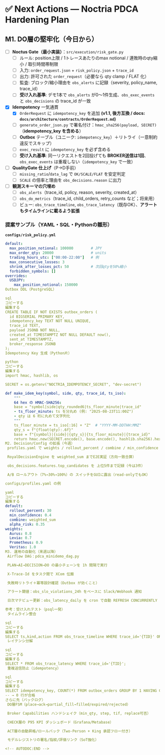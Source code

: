 <!-- AUTODOC:BEGIN mode=file_content path_globs="/mnt/d/noctria_kingdom/docs/_partials_full/docs/Next Actions — Noctria PDCA Hardening Plan.md" -->
# ✅ Next Actions — Noctria PDCA Hardening Plan

## M1. DO層の堅牢化（今日から）
- [ ] **Noctus Gate（最小実装）**：`src/execution/risk_gate.py`
  - [ ] ルール: position上限 / 1トレースあたりのmax notional / 連敗時のqty縮小 / 取引時間帯制限
  - [ ] 入力: `order_request.json` + `risk_policy.json` + `trace_id`
  - [ ] 出力: 許可された `order_request`（必要なら qty clamp / FLAT 化）
  - [ ] 監査: ブロック/縮小理由を `obs_alerts` に記録（severity, policy_name, trace_id）
  - [ ] **受け入れ基準**: デモ1本で `obs_alerts` が0～1件生成、`obs_exec_events` と `obs_decisions` の trace_id が一致
- [x] **Idempotency** 一気通貫
  - [x] `OrderRequest` に `idempotency_key` を追加 **(v1.1, 後方互換 / docs: `docs/architecture/contracts/OrderRequest.md`)**
  - [ ] `generate_order_json.py` で署名付け：`hmac_sha256(payload, SECRET)`（**idempotency_key を含める**）
  - [ ] **Outbox** テーブル（ユニーク: `idempotency_key`）＋リトライ（一意制約違反でスキップ）
  - [ ] `exec_result` に `idempotency_key` を必ず含める
  - [ ] **受け入れ基準**: 同一リクエストを2回投げても **BROKER送信は1回**、`obs_exec_events` は重複しない（`idempotency_key` で一致）
- [ ] **QualityGate 仕上げ**（P→D手前）
  - [ ] `missing_ratio`/`data_lag` で `OK/SCALE/FLAT` を安定判定
  - [ ] `SCALE` の倍率と理由を `obs_decisions.reason` に出力
- [ ] **観測スキーマの穴埋め**
  - [ ] `obs_alerts`（trace_id, policy, reason, severity, created_at）
  - [ ] `obs_do_metrics`（trace_id, child_orders, retry_counts など；将来用）
  - [ ] ビュー: `obs_trace_timeline`, `obs_trace_latency`（既存OK）、**アラートもタイムラインに載るよう拡張**

### 提案サンプル（YAML・SQL・Pythonの雛形）

**`configs/risk_policy.yml`**
```yaml
default:
  max_position_notional: 100000        # JPY
  max_order_qty: 20000                 # units
  trading_hours_utc: ["00:00-22:00"]   # 例
  max_consecutive_losses: 3
  shrink_after_losses_pct: 50          # 次回qtyを50%縮小
  forbidden_symbols: []
overrides:
  USDJPY:
    max_position_notional: 150000
Outbox DDL（PostgreSQL）

sql
コピーする
編集する
CREATE TABLE IF NOT EXISTS outbox_orders (
  id BIGSERIAL PRIMARY KEY,
  idempotency_key TEXT NOT NULL UNIQUE,
  trace_id TEXT,
  payload JSONB NOT NULL,
  created_at TIMESTAMPTZ NOT NULL DEFAULT now(),
  sent_at TIMESTAMPTZ,
  broker_response JSONB
);
Idempotency Key 生成（Python片）

python
コピーする
編集する
import hmac, hashlib, os

SECRET = os.getenv("NOCTRIA_IDEMPOTENCY_SECRET", "dev-secret")

def make_idem_key(symbol, side, qty, trace_id, ts_iso):
    """
    64 hex の HMAC-SHA256:
    base = "symbol|side|qty_rounded6|ts_floor_minute|trace_id"
    - ts_floor_minute: ts を分丸め (例: "2025-08-23T11:00Z")
    - qty は 6 桁に丸めて文字列化
    """
    ts_floor_minute = ts_iso[:16] + "Z"  # "YYYY-MM-DDTHH:MMZ"
    qty_s = f"{float(qty):.6f}"
    base = f"{symbol}|{side}|{qty_s}|{ts_floor_minute}|{trace_id}"
    return hmac.new(SECRET.encode(), base.encode(), hashlib.sha256).hexdigest()
M2. Decision/Config の拡張（今週）
 profiles.yaml で weights / rollout_percent / combine / min_confidence / alpha_risk を管理

 RoyalDecisionEngine を weighted_sum までE2E実証（方向一致合算）

 obs_decisions.features.top_candidates を 上位5件まで記録（今は3件）

 A/B ロールアウト（7%→30%→100%）の スイッチをGUIに露出（read-onlyでもOK）

configs/profiles.yaml の例

yaml
コピーする
編集する
default:
  rollout_percent: 30
  min_confidence: 0.4
  combine: weighted_sum
  alpha_risk: 0.35
weights:
  Aurus: 0.8
  Levia: 0.7
  Prometheus: 0.9
  Veritas: 1.0
M3. 運用の自動化（来週以降）
 Airflow DAG：pdca_minidemo_dag.py

 PLAN→AI→DECISION→DO の最小チェーンを 1h 間隔で実行

 X-Trace-Id をタスク間で XCom 伝搬

 失敗時リトライ＋冪等設計確認（Outbox が効くこと）

 アラート閾値：obs_slo_violations_24h をベースに Slack/Webhook 通知

 日次マテビュー更新：obs_latency_daily を cron で自動 REFRESH CONCURRENTLY

参考：受け入れテスト（psql一発）
 タイムライン整合

sql
コピーする
編集する
SELECT ts,kind,action FROM obs_trace_timeline WHERE trace_id='{TID}' ORDER BY ts;
 レイテンシ分解

sql
コピーする
編集する
SELECT * FROM obs_trace_latency WHERE trace_id='{TID}';
 重複送信防止（idempotency）

sql
コピーする
編集する
SELECT idempotency_key, COUNT(*) FROM outbox_orders GROUP BY 1 HAVING COUNT(*)>1;
-- → 0 行が合格
さらに先（バックログ）
 DO層FSM（place→ack→partial_fill→filled/expired/rejected）

 Broker Capabilities ハンドシェイク（min_qty, step, tif, replace可否）

 CHECK層の P95 KPI ダッシュボード（Grafana/Metabase）

 ACT層の自動昇格/ロールバック（Two-Person + King 承認フロー付き）

 モデルレジストリの署名/指紋/評価リンク（SoT強化）

<!-- AUTODOC:END -->
